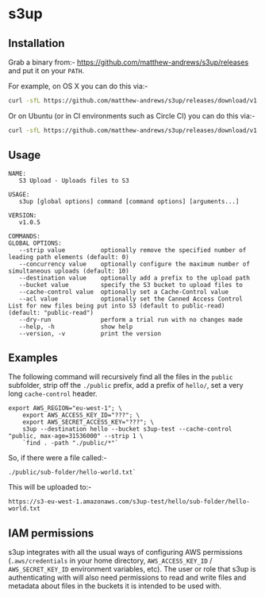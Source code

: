 # s3up

## Installation

Grab a binary from:- https://github.com/matthew-andrews/s3up/releases and put it on your `PATH`.

For example, on OS X you can do this via:-

```sh
curl -sfL https://github.com/matthew-andrews/s3up/releases/download/v1.0.5/s3up_darwin_386 -o /usr/local/bin/s3up && chmod +x /usr/local/bin/s3up
```

Or on Ubuntu (or in CI environments such as Circle CI) you can do this via:-

```sh
curl -sfL https://github.com/matthew-andrews/s3up/releases/download/v1.0.5/s3up_linux_386 -o /home/ubuntu/bin/s3up && chmod +x /home/ubuntu/bin/s3up
```

## Usage

```
NAME:
   S3 Upload - Uploads files to S3

USAGE:
   s3up [global options] command [command options] [arguments...]
   
VERSION:
   v1.0.5

COMMANDS:
GLOBAL OPTIONS:
   --strip value          optionally remove the specified number of leading path elements (default: 0)
   --concurrency value    optionally configure the maximum number of simultaneous uploads (default: 10)
   --destination value    optionally add a prefix to the upload path
   --bucket value         specify the S3 bucket to upload files to
   --cache-control value  optionally set a Cache-Control value
   --acl value            optionally set the Canned Access Control List for new files being put into S3 (default to public-read) (default: "public-read")
   --dry-run              perform a trial run with no changes made
   --help, -h             show help
   --version, -v          print the version
``` 

## Examples

The following command will recursively find all the files in the `public` subfolder, strip off the `./public` prefix, add a prefix of `hello/`, set a very long `cache-control` header.

```
export AWS_REGION="eu-west-1"; \
	export AWS_ACCESS_KEY_ID="???"; \
	export AWS_SECRET_ACCESS_KEY="???"; \
	s3up --destination hello --bucket s3up-test --cache-control "public, max-age=31536000" --strip 1 \
	`find . -path "./public/*"`
```

So, if there were a file called:-

```
./public/sub-folder/hello-world.txt`
```

This will be uploaded to:-

```
https://s3-eu-west-1.amazonaws.com/s3up-test/hello/sub-folder/hello-world.txt
```

## IAM permissions

s3up integrates with all the usual ways of configuring AWS permissions (`.aws/credentials` in your home directory, `AWS_ACCESS_KEY_ID` / `AWS_SECRET_KEY_ID` environment variables, etc).  The user or role that s3up is authenticating with will also need permissions to read and write files and metadata about files in the buckets it is intended to be used with.
